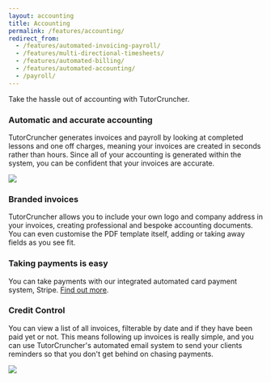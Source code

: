 ```yaml
---
layout: accounting
title: Accounting
permalink: /features/accounting/
redirect_from: 
  - /features/automated-invoicing-payroll/
  - /features/multi-directional-timesheets/
  - /features/automated-billing/
  - /features/automated-accounting/
  - /payroll/
---
```

Take the hassle out of accounting with TutorCruncher.

<h3 id="auto-accounting">Automatic and accurate accounting</h3>

TutorCruncher generates invoices and payroll by looking at completed lessons and one off charges, meaning your invoices are created in seconds rather than hours. Since all of your accounting is generated within the system, you can be confident that your invoices are accurate.

<a href="/img/features/generate-page.png" data-lightbox="lightbox" class="thumbnail">
  <img src="/img/features/generate-page.png" alt-text="TutorCruncher's generate accounting page"/>
</a>

<h3 id="branded-invoices">Branded invoices</h3>

TutorCruncher allows you to include your own logo and company address in your invoices, creating professional and bespoke accounting documents. You can even customise the PDF template itself, adding or taking away fields as you see fit.

### Taking payments is easy

You can take payments with our integrated automated card payment system, Stripe. [Find out more](/features/card-payments/).

<h3 id="credit-control">Credit Control</h3>

You can view a list of all invoices, filterable by date and if they have been paid yet or not. This means following up invoices is really simple, and you can use TutorCruncher's automated email system to send your clients reminders so that you don't get behind on chasing payments.

<a href="/img/blogs/sent-invoice-list.jpg" data-lightbox="lightbox" class="thumbnail">
  <img src="/img/blogs/sent-invoice-list.jpg" alt-text="TutorCruncher's Sent Invoice List.jpg"/>
</a>
